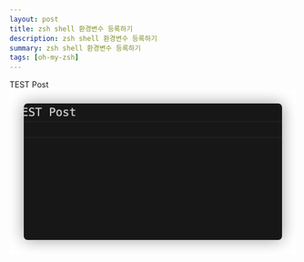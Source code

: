 ```yaml
---
layout: post
title: zsh shell 환경변수 등록하기
description: zsh shell 환경변수 등록하기
summary: zsh shell 환경변수 등록하기
tags: [oh-my-zsh]
---
```


TEST Post
![Test](test.png)